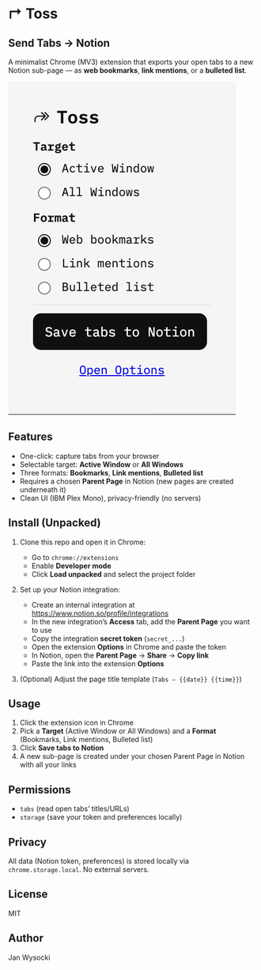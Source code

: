 # ↱ Toss

## Send Tabs → Notion
A minimalist Chrome (MV3) extension that exports your open tabs to a new Notion sub-page — as **web bookmarks**, **link mentions**, or a **bulleted list**.

![Toss popup](./popup.png)

## Features
- One-click: capture tabs from your browser
- Selectable target: **Active Window** or **All Windows**
- Three formats: **Bookmarks**, **Link mentions**, **Bulleted list**
- Requires a chosen **Parent Page** in Notion (new pages are created underneath it)
- Clean UI (IBM Plex Mono), privacy-friendly (no servers)

## Install (Unpacked)
1. Clone this repo and open it in Chrome:
   - Go to `chrome://extensions`
   - Enable **Developer mode**
   - Click **Load unpacked** and select the project folder

2. Set up your Notion integration:
   - Create an internal integration at https://www.notion.so/profile/integrations
   - In the new integration’s **Access** tab, add the **Parent Page** you want to use
   - Copy the integration **secret token** (`secret_...`)
   - Open the extension **Options** in Chrome and paste the token
   - In Notion, open the **Parent Page** → **Share** → **Copy link**
   - Paste the link into the extension **Options**

3. (Optional) Adjust the page title template (`Tabs – {{date}} {{time}}`)

## Usage
1. Click the extension icon in Chrome  
2. Pick a **Target** (Active Window or All Windows) and a **Format** (Bookmarks, Link mentions, Bulleted list)  
3. Click **Save tabs to Notion**  
4. A new sub-page is created under your chosen Parent Page in Notion with all your links

## Permissions
- `tabs` (read open tabs’ titles/URLs)
- `storage` (save your token and preferences locally)

## Privacy
All data (Notion token, preferences) is stored locally via `chrome.storage.local`. No external servers.

## License
MIT

## Author
Jan Wysocki
